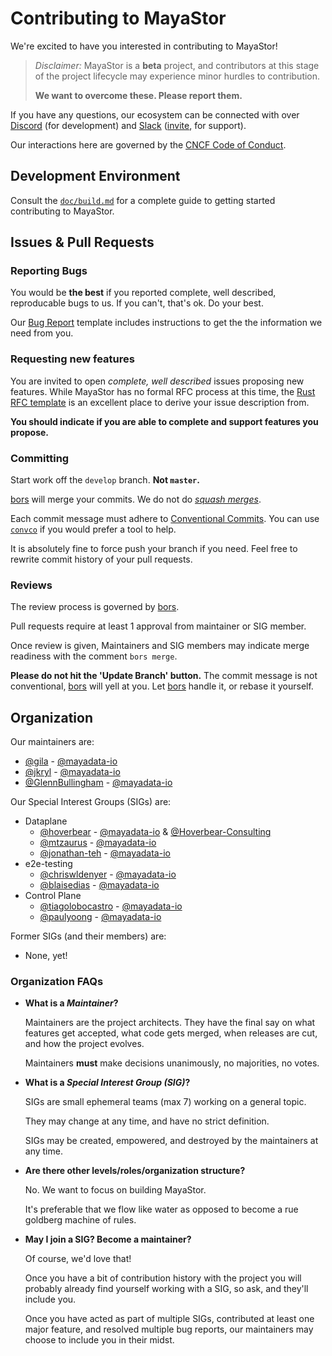 # Contributing to MayaStor

We're excited to have you interested in contributing to MayaStor!

> _Disclaimer:_ MayaStor is a **beta** project, and contributors at this stage of the project
> lifecycle may experience minor hurdles to contribution.
>
> **We want to overcome these. Please report them.**

If you have any questions, our ecosystem can be connected with over [Discord][mayastor-discord]
(for development) and [Slack][mayastor-slack] ([invite][mayastor-slack-inviter], for support).

Our interactions here are governed by the [CNCF Code of Conduct](CODE-OF_CONDUCT.md).

## Development Environment

Consult the [`doc/build.md`](doc/build.md) for a complete guide to getting started contributing
to MayaStor.

## Issues & Pull Requests

### Reporting Bugs

You would be **the best** if you reported complete, well described, reproducable bugs to us. If
you can't, that's ok. Do your best.

Our [Bug Report][issue-bug-report] template includes instructions to get the the information we
need from you.

### Requesting new features

You are invited to open _complete, well described_ issues proposing new features. While MayaStor
has no formal RFC process at this time, the [Rust RFC template][rust-rfc-template] is an
excellent place to derive your issue description from.

**You should indicate if you are able to complete and support features you propose.**

### Committing

Start work off the `develop` branch. **Not `master`.**

[bors][bors] will merge your commits. We do not do [_squash merges_][squash-merges].

Each commit message must adhere to [Conventional Commits][conventional-commits]. You can use
[`convco`][tools-convco] if you would prefer a tool to help.

It is absolutely fine to force push your branch if you need. Feel free to rewrite commit history
of your pull requests.

### Reviews

The review process is governed by [bors][bors].

Pull requests require at least 1 approval from maintainer or SIG member.

Once review is given, Maintainers and SIG members may indicate merge readiness with the comment
`bors merge`.

**Please do not hit the 'Update Branch' button.** The commit message is not conventional,
[bors][bors] will yell at you. Let [bors][bors] handle it, or rebase it yourself.

## Organization

Our maintainers are:

- [@gila][members-gila] - [@mayadata-io][maya-data]
- [@jkryl][members-jkryl] - [@mayadata-io][maya-data]
- [@GlennBullingham][members-glennbullingham] - [@mayadata-io][maya-data]

Our Special Interest Groups (SIGs) are:

- Dataplane
  - [@hoverbear][members-hoverbear] - [@mayadata-io][maya-data] &
    [@Hoverbear-Consulting](https://github.com/Hoverbear-Consulting)
  - [@mtzaurus][members-mtzaurus] - [@mayadata-io][maya-data]
  - [@jonathan-teh][members-jonathan-teh] - [@mayadata-io][maya-data]
- e2e-testing
  - [@chriswldenyer][members-chriswldenyer] - [@mayadata-io][maya-data]
  - [@blaisedias][members-blaisedias] - [@mayadata-io][maya-data]
- Control Plane
  - [@tiagolobocastro][members-tiagolobocastro] - [@mayadata-io][maya-data]
  - [@paulyoong][members-paulyoong] - [@mayadata-io][maya-data]

Former SIGs (and their members) are:

- None, yet!

### Organization FAQs

- **What is a _Maintainer_?**

  Maintainers are the project architects. They have the final say on what features get accepted,
  what code gets merged, when releases are cut, and how the project evolves.

  Maintainers **must** make decisions unanimously, no majorities, no votes.

- **What is a _Special Interest Group (SIG)_?**

  SIGs are small ephemeral teams (max 7) working on a general topic.

  They may change at any time, and have no strict definition.

  SIGs may be created, empowered, and destroyed by the maintainers at any time.

- **Are there other levels/roles/organization structure?**

  No. We want to focus on building MayaStor.

  It's preferable that we flow like water as opposed to become a rue goldberg machine of rules.

- **May I join a SIG? Become a maintainer?**

  Of course, we'd love that!

  Once you have a bit of contribution history with the project you will probably already find
  yourself working with a SIG, so ask, and they'll include you.

  Once you have acted as part of multiple SIGs, contributed at least one major feature, and
  resolved multiple bug reports, our maintainers may choose to include you in their midst.

[maya-data]: https://github.com/mayadata-io/
[mayastor-discord]: https://discord.gg/nhpyMeJCHE
[mayastor-slack]: https://kubernetes.slack.com/messages/openebs
[mayastor-slack-inviter]: https://slack.k8s.io/
[members-gila]: https://github.com/gila
[members-jkryl]: https://github.com/jkryl
[members-glennbullingham]: https://github.com/GlennBullingham
[members-hoverbear]: https://github.com/hoverbear
[members-tiagolobocastro]: https://github.com/tiagolobocastro
[members-mtzaurus]: https://github.com/mtzaurus
[members-jonathan-teh]: https://github.com/jonathan-teh
[members-paulyoong]: https://github.com/paulyoong
[members-chriswldenyer]: https://github.com/chriswldenyer
[members-blaisedias]: https://github.com/blaisedias
[rust-rfc-template]: https://github.com/rust-lang/rfcs/blob/master/0000-template.md
[issue-bug-report]: https://github.com/openebs/Mayastor/issues/new?labels=new&template=bug_report.md
[bors]: https://bors.tech/
[squash-merges]: https://docs.github.com/en/github/collaborating-with-issues-and-pull-requests/about-pull-request-merges#squash-and-merge-your-pull-request-commits
[conventional-commits]: https://www.conventionalcommits.org/en/v1.0.0/
[tools-convco]: https://convco.github.io/
